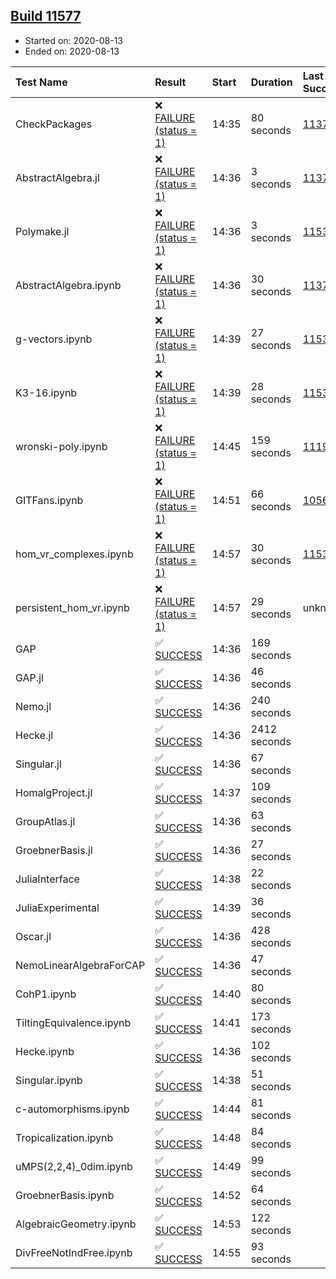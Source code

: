 ## [Build 11577](https://oscarci.mathematik.uni-kl.de/job/oscar/11577/)

* Started on: 2020-08-13
* Ended on: 2020-08-13

| Test Name    | Result | Start | Duration | Last Success | First Failure |
|:-------------|:-------|:------|:---------|:-------------|:--------------|
| CheckPackages | ❌ [FAILURE (status = 1)](https://oscarci.mathematik.uni-kl.de/job/oscar/11577/artifact/logs/build-11577/CheckPackages.log) | 14:35 | 80 seconds | [11376](https://oscarci.mathematik.uni-kl.de/job/oscar/11376/) | [11377](https://oscarci.mathematik.uni-kl.de/job/oscar/11377/) |
| AbstractAlgebra.jl | ❌ [FAILURE (status = 1)](https://oscarci.mathematik.uni-kl.de/job/oscar/11577/artifact/logs/build-11577/AbstractAlgebra.jl.log) | 14:36 | 3 seconds | [11376](https://oscarci.mathematik.uni-kl.de/job/oscar/11376/) | [11377](https://oscarci.mathematik.uni-kl.de/job/oscar/11377/) |
| Polymake.jl | ❌ [FAILURE (status = 1)](https://oscarci.mathematik.uni-kl.de/job/oscar/11577/artifact/logs/build-11577/Polymake.jl.log) | 14:36 | 3 seconds | [11532](https://oscarci.mathematik.uni-kl.de/job/oscar/11532/) | [11533](https://oscarci.mathematik.uni-kl.de/job/oscar/11533/) |
| AbstractAlgebra.ipynb | ❌ [FAILURE (status = 1)](https://oscarci.mathematik.uni-kl.de/job/oscar/11577/artifact/logs/build-11577/AbstractAlgebra.ipynb.log) | 14:36 | 30 seconds | [11376](https://oscarci.mathematik.uni-kl.de/job/oscar/11376/) | [11377](https://oscarci.mathematik.uni-kl.de/job/oscar/11377/) |
| g-vectors.ipynb | ❌ [FAILURE (status = 1)](https://oscarci.mathematik.uni-kl.de/job/oscar/11577/artifact/logs/build-11577/g-vectors.ipynb.log) | 14:39 | 27 seconds | [11532](https://oscarci.mathematik.uni-kl.de/job/oscar/11532/) | [11533](https://oscarci.mathematik.uni-kl.de/job/oscar/11533/) |
| K3-16.ipynb | ❌ [FAILURE (status = 1)](https://oscarci.mathematik.uni-kl.de/job/oscar/11577/artifact/logs/build-11577/K3-16.ipynb.log) | 14:39 | 28 seconds | [11532](https://oscarci.mathematik.uni-kl.de/job/oscar/11532/) | [11533](https://oscarci.mathematik.uni-kl.de/job/oscar/11533/) |
| wronski-poly.ipynb | ❌ [FAILURE (status = 1)](https://oscarci.mathematik.uni-kl.de/job/oscar/11577/artifact/logs/build-11577/wronski-poly.ipynb.log) | 14:45 | 159 seconds | [11192](https://oscarci.mathematik.uni-kl.de/job/oscar/11192/) | [11193](https://oscarci.mathematik.uni-kl.de/job/oscar/11193/) |
| GITFans.ipynb | ❌ [FAILURE (status = 1)](https://oscarci.mathematik.uni-kl.de/job/oscar/11577/artifact/logs/build-11577/GITFans.ipynb.log) | 14:51 | 66 seconds | [10566](https://oscarci.mathematik.uni-kl.de/job/oscar/10566/) | [10567](https://oscarci.mathematik.uni-kl.de/job/oscar/10567/) |
| hom_vr_complexes.ipynb | ❌ [FAILURE (status = 1)](https://oscarci.mathematik.uni-kl.de/job/oscar/11577/artifact/logs/build-11577/hom_vr_complexes.ipynb.log) | 14:57 | 30 seconds | [11532](https://oscarci.mathematik.uni-kl.de/job/oscar/11532/) | [11533](https://oscarci.mathematik.uni-kl.de/job/oscar/11533/) |
| persistent_hom_vr.ipynb | ❌ [FAILURE (status = 1)](https://oscarci.mathematik.uni-kl.de/job/oscar/11577/artifact/logs/build-11577/persistent_hom_vr.ipynb.log) | 14:57 | 29 seconds | unknown | unknown |
| GAP | ✅ [SUCCESS](https://oscarci.mathematik.uni-kl.de/job/oscar/11577/artifact/logs/build-11577/GAP.log) | 14:36 | 169 seconds |  |  |
| GAP.jl | ✅ [SUCCESS](https://oscarci.mathematik.uni-kl.de/job/oscar/11577/artifact/logs/build-11577/GAP.jl.log) | 14:36 | 46 seconds |  |  |
| Nemo.jl | ✅ [SUCCESS](https://oscarci.mathematik.uni-kl.de/job/oscar/11577/artifact/logs/build-11577/Nemo.jl.log) | 14:36 | 240 seconds |  |  |
| Hecke.jl | ✅ [SUCCESS](https://oscarci.mathematik.uni-kl.de/job/oscar/11577/artifact/logs/build-11577/Hecke.jl.log) | 14:36 | 2412 seconds |  |  |
| Singular.jl | ✅ [SUCCESS](https://oscarci.mathematik.uni-kl.de/job/oscar/11577/artifact/logs/build-11577/Singular.jl.log) | 14:36 | 67 seconds |  |  |
| HomalgProject.jl | ✅ [SUCCESS](https://oscarci.mathematik.uni-kl.de/job/oscar/11577/artifact/logs/build-11577/HomalgProject.jl.log) | 14:37 | 109 seconds |  |  |
| GroupAtlas.jl | ✅ [SUCCESS](https://oscarci.mathematik.uni-kl.de/job/oscar/11577/artifact/logs/build-11577/GroupAtlas.jl.log) | 14:36 | 63 seconds |  |  |
| GroebnerBasis.jl | ✅ [SUCCESS](https://oscarci.mathematik.uni-kl.de/job/oscar/11577/artifact/logs/build-11577/GroebnerBasis.jl.log) | 14:36 | 27 seconds |  |  |
| JuliaInterface | ✅ [SUCCESS](https://oscarci.mathematik.uni-kl.de/job/oscar/11577/artifact/logs/build-11577/JuliaInterface.log) | 14:38 | 22 seconds |  |  |
| JuliaExperimental | ✅ [SUCCESS](https://oscarci.mathematik.uni-kl.de/job/oscar/11577/artifact/logs/build-11577/JuliaExperimental.log) | 14:39 | 36 seconds |  |  |
| Oscar.jl | ✅ [SUCCESS](https://oscarci.mathematik.uni-kl.de/job/oscar/11577/artifact/logs/build-11577/Oscar.jl.log) | 14:36 | 428 seconds |  |  |
| NemoLinearAlgebraForCAP | ✅ [SUCCESS](https://oscarci.mathematik.uni-kl.de/job/oscar/11577/artifact/logs/build-11577/NemoLinearAlgebraForCAP.log) | 14:36 | 47 seconds |  |  |
| CohP1.ipynb | ✅ [SUCCESS](https://oscarci.mathematik.uni-kl.de/job/oscar/11577/artifact/logs/build-11577/CohP1.ipynb.log) | 14:40 | 80 seconds |  |  |
| TiltingEquivalence.ipynb | ✅ [SUCCESS](https://oscarci.mathematik.uni-kl.de/job/oscar/11577/artifact/logs/build-11577/TiltingEquivalence.ipynb.log) | 14:41 | 173 seconds |  |  |
| Hecke.ipynb | ✅ [SUCCESS](https://oscarci.mathematik.uni-kl.de/job/oscar/11577/artifact/logs/build-11577/Hecke.ipynb.log) | 14:36 | 102 seconds |  |  |
| Singular.ipynb | ✅ [SUCCESS](https://oscarci.mathematik.uni-kl.de/job/oscar/11577/artifact/logs/build-11577/Singular.ipynb.log) | 14:38 | 51 seconds |  |  |
| c-automorphisms.ipynb | ✅ [SUCCESS](https://oscarci.mathematik.uni-kl.de/job/oscar/11577/artifact/logs/build-11577/c-automorphisms.ipynb.log) | 14:44 | 81 seconds |  |  |
| Tropicalization.ipynb | ✅ [SUCCESS](https://oscarci.mathematik.uni-kl.de/job/oscar/11577/artifact/logs/build-11577/Tropicalization.ipynb.log) | 14:48 | 84 seconds |  |  |
| uMPS(2,2,4)_0dim.ipynb | ✅ [SUCCESS](https://oscarci.mathematik.uni-kl.de/job/oscar/11577/artifact/logs/build-11577/uMPS-2-2-4-_0dim.ipynb.log) | 14:49 | 99 seconds |  |  |
| GroebnerBasis.ipynb | ✅ [SUCCESS](https://oscarci.mathematik.uni-kl.de/job/oscar/11577/artifact/logs/build-11577/GroebnerBasis.ipynb.log) | 14:52 | 64 seconds |  |  |
| AlgebraicGeometry.ipynb | ✅ [SUCCESS](https://oscarci.mathematik.uni-kl.de/job/oscar/11577/artifact/logs/build-11577/AlgebraicGeometry.ipynb.log) | 14:53 | 122 seconds |  |  |
| DivFreeNotIndFree.ipynb | ✅ [SUCCESS](https://oscarci.mathematik.uni-kl.de/job/oscar/11577/artifact/logs/build-11577/DivFreeNotIndFree.ipynb.log) | 14:55 | 93 seconds |  |  |
